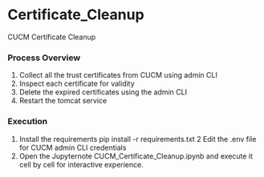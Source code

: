 # Certificate_Cleanup

CUCM Certificate Cleanup

### Process Overview
1. Collect all the trust certificates from CUCM using admin CLI
2. Inspect each certificate for validity
3. Delete the expired certificates using the admin CLI
4. Restart the tomcat service

### Execution
1. Install the requirements
    pip install -r requirements.txt
2  Edit the .env file for CUCM admin CLI credentials
3. Open the Jupyternote CUCM_Certificate_Cleanup.ipynb and execute it cell by cell for interactive experience.
